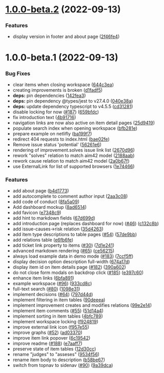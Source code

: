 # [1.0.0-beta.2](https://github.com/scope42/scope42/compare/v1.0.0-beta.1...v1.0.0-beta.2) (2022-09-13)


### Features

* display version in footer and about page ([2f46fe4](https://github.com/scope42/scope42/commit/2f46fe416d979b54fc1d85a9641ef5ce0f94619b))

# 1.0.0-beta.1 (2022-09-13)


### Bug Fixes

* clear items when closing workspace ([644c3ea](https://github.com/scope42/scope42/commit/644c3ea4270c14638f6a0d063550d3f8933a3f21))
* creating improvements is broken ([d1fadf5](https://github.com/scope42/scope42/commit/d1fadf559fe3bf682a8f1397f284891381e99919))
* **deps:** pin dependencies ([142fea3](https://github.com/scope42/scope42/commit/142fea3a654d9b27a7ce7a1ea8c198976ceade38))
* **deps:** pin dependency @types/jest to v27.4.0 ([040e38a](https://github.com/scope42/scope42/commit/040e38ab5a94ca0ac6c0f3df7820b76bc5f61b62))
* **deps:** update dependency typescript to v4.5.5 ([cd31281](https://github.com/scope42/scope42/commit/cd312815c0b25f50260d89d662b976338ec74c16))
* disable locking for now ([#187](https://github.com/scope42/scope42/issues/187)) ([659bfdc](https://github.com/scope42/scope42/commit/659bfdc5f3b949368120c89a5bfad128106d8a96))
* fix introduction text ([4b91716](https://github.com/scope42/scope42/commit/4b917166e9a902975c954b075b4fa5fa652c5a86))
* navigation links are now also active on item detail pages ([25d9419](https://github.com/scope42/scope42/commit/25d9419c1846fa1b794b85d856d551ddcb9b9d5a))
* populate search index when opening workspace ([bfb281e](https://github.com/scope42/scope42/commit/bfb281e85b0b2f63c8e13f0fe01509727b1186a8))
* prepare example on netlifly ([ba199f7](https://github.com/scope42/scope42/commit/ba199f784da28c65aa937590c40bd3b0ba24257e))
* redirect 404 requests to index.html ([bae02fe](https://github.com/scope42/scope42/commit/bae02fea538010793b875fafcd233a8214bc9408))
* Remove issue status 'potential' ([56261e6](https://github.com/scope42/scope42/commit/56261e6fd8b2e0f7b042b00034c8ded233e73d39))
* rendering of improvement.solves issue link list ([2670d96](https://github.com/scope42/scope42/commit/2670d96fde97cd3ae077de7635fdc2e74e48d02a))
* rework "solves" relation to match aim42 model ([2188aab](https://github.com/scope42/scope42/commit/2188aab89660f4e3b9437c5e193e27f1c4918a58))
* rework cause relation to match aim42 model ([2a0b67f](https://github.com/scope42/scope42/commit/2a0b67fee20ef6b1caef2ab9c917125e985c6119))
* use ExternalLink for list of supported browsers ([1e74466](https://github.com/scope42/scope42/commit/1e744667b37da5e79b084ac60304b79ad5696617))


### Features

* add about page ([b4d1773](https://github.com/scope42/scope42/commit/b4d1773f76fc547638d75f089e44db6c4f66d74b))
* add autocomplete to comment author input ([2aa3c08](https://github.com/scope42/scope42/commit/2aa3c08282df1958841771ff1ea1a590b0e36c9d))
* add code of conduct ([8fa5a09](https://github.com/scope42/scope42/commit/8fa5a0971f5f007539d85e06259ec131522bbf24))
* Add dashboard mockup ([8ad6514](https://github.com/scope42/scope42/commit/8ad651489aa7a7b5f04065ee33ac4f2fab8a9426))
* add favicon ([e7348c9](https://github.com/scope42/scope42/commit/e7348c9ebf1b41b34769ebc566efed0ff2a4918e))
* add hint to markdown fields ([67d699d](https://github.com/scope42/scope42/commit/67d699d2285e621c806c5e66d71c2d53a2b90bea))
* add introduction page (replaces dashboard for now) ([#46](https://github.com/scope42/scope42/issues/46)) ([c132c8b](https://github.com/scope42/scope42/commit/c132c8b5c4bd8032de9b45a3a8f7ba3782debbb2))
* add issue-causes->risk relation ([35d4263](https://github.com/scope42/scope42/commit/35d426327d3378ea8fc19b0d16d9ebc4eafb5f14))
* add item type descriptions to table pages ([#54](https://github.com/scope42/scope42/issues/54)) ([57de9bb](https://github.com/scope42/scope42/commit/57de9bb88c123c1cca4d48e00d0cf08ede6ab9aa))
* add relations table ([e6fb6fe](https://github.com/scope42/scope42/commit/e6fb6feb45ef6d6cfbb12fc25a46f765e6db454b))
* add ticket link property to items ([#30](https://github.com/scope42/scope42/issues/30)) ([7d1e241](https://github.com/scope42/scope42/commit/7d1e241d319aed7ea0910697fd67656ffb92caa6))
* advanced markdown rendering ([#65](https://github.com/scope42/scope42/issues/65)) ([ce56215](https://github.com/scope42/scope42/commit/ce56215bd876e94f5ed2baca69d268cc66de95f3))
* always load example data in demo mode ([#183](https://github.com/scope42/scope42/issues/183)) ([7ccf5ff](https://github.com/scope42/scope42/commit/7ccf5ff18247283c19a3e96229a262d63e1efd7e))
* display decision option description full-width ([674a17d](https://github.com/scope42/scope42/commit/674a17d0f33257c6081a6c3de81733a2e2f41c60))
* display item id on item details page ([#182](https://github.com/scope42/scope42/issues/182)) ([390a602](https://github.com/scope42/scope42/commit/390a602a07cca0eeda1332660f07758e21a4a509))
* do not close form modals on backdrop click ([#185](https://github.com/scope42/scope42/issues/185)) ([e397c60](https://github.com/scope42/scope42/commit/e397c60f5ecb7f2c64dac325b207a4da6ad74bbc))
* enhance item links ([6bfa891](https://github.com/scope42/scope42/commit/6bfa891c877fb8c829a0c3c910888f6c0bf174d6))
* example workspace ([#96](https://github.com/scope42/scope42/issues/96)) ([933cd8c](https://github.com/scope42/scope42/commit/933cd8c137a8c2de7fbd1988f5693542593be029))
* full-text search ([#80](https://github.com/scope42/scope42/issues/80)) ([1098e31](https://github.com/scope42/scope42/commit/1098e31d43fe932eb83e00cce19548f569a92714))
* implement decisions ([#64](https://github.com/scope42/scope42/issues/64)) ([797d44d](https://github.com/scope42/scope42/commit/797d44d9d726dc0fdd6a28213acb0165cb0509fe))
* implement filtering in item tables ([90deeea](https://github.com/scope42/scope42/commit/90deeea63dd354a4a208c689659c9cd49b545cbd))
* implement improvement creates and modifies relations ([99e2e14](https://github.com/scope42/scope42/commit/99e2e144fc1aed0ea494043642867869fb342d35))
* implement item comments ([#55](https://github.com/scope42/scope42/issues/55)) ([51d14a4](https://github.com/scope42/scope42/commit/51d14a4437d811469ac98541536c5c660e6946e6))
* implement sorting in item tables ([4bfc789](https://github.com/scope42/scope42/commit/4bfc789cb13c936469c8824b87a56fb391e241a1))
* implement workspace locking ([f924819](https://github.com/scope42/scope42/commit/f9248194c4b4e117c9ba4b93aa2370880b45ff26))
* improve external link icon ([f957e55](https://github.com/scope42/scope42/commit/f957e5561bd51f91c97129df83aab7c1a1471a5c))
* improve graphs ([#52](https://github.com/scope42/scope42/issues/52)) ([ad03370](https://github.com/scope42/scope42/commit/ad03370390db445c1f1a36522bcb4f536e70c912))
* improve item link popover ([6c19542](https://github.com/scope42/scope42/commit/6c19542a048ca4400b4571d44833f9e843224909))
* improve readme ([#188](https://github.com/scope42/scope42/issues/188)) ([e7aaff7](https://github.com/scope42/scope42/commit/e7aaff711e6c813a68a5e6a08abbe11d4811e3e9))
* preserve state of item tables ([12d30cc](https://github.com/scope42/scope42/commit/12d30cc2b015944704f9b81d25e8dd3e32981e24))
* rename "judges" to "asseses" ([9534f56](https://github.com/scope42/scope42/commit/9534f56570a2f98047ac8608464b4cdf7dde7cd1))
* rename item body to description ([b58be67](https://github.com/scope42/scope42/commit/b58be672c2ed6836c283883908c95b961a20e599))
* switch from topnav to sidenav ([#90](https://github.com/scope42/scope42/issues/90)) ([9a39dca](https://github.com/scope42/scope42/commit/9a39dca571564a5e2464dda8bd8a4b3402fa462d))
